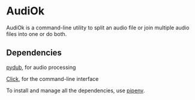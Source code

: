# AudiOk

AudiOk is a command-line utility to split an audio file or join multiple audio files into one or do both.

## Dependencies

[pydub](https://github.com/jiaaro/pydub), for audio processing

[Click](https://click.palletsprojects.com/en/7.x/), for the command-line interface

To install and manage all the dependencies, use [pipenv](https://github.com/pypa/pipenv).